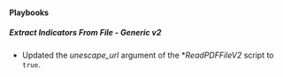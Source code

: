 
#### Playbooks

##### Extract Indicators From File - Generic v2

- Updated the *unescape_url* argument of the **ReadPDFFileV2* script to `true`.

